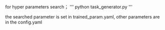for hyper parameters search；
'''
python task_generator.py
'''

the searched parameter is set in trained_param.yaml, other parameters are in the config.yaml
